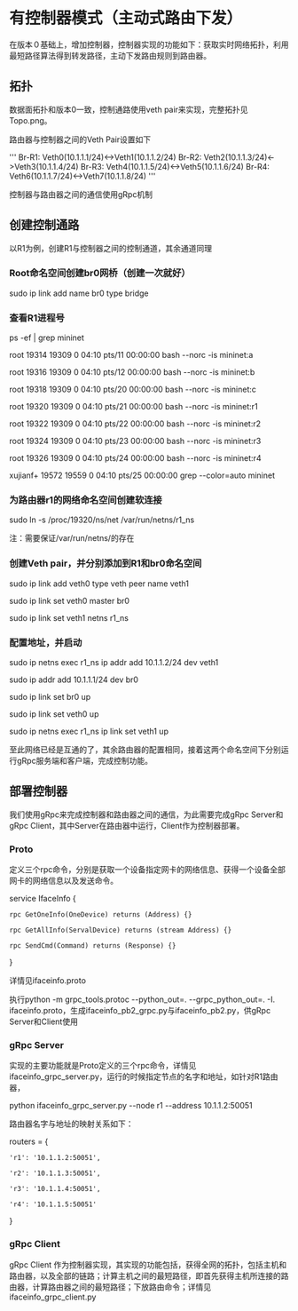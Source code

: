 # 有控制器模式（主动式路由下发）

在版本０基础上，增加控制器，控制器实现的功能如下：获取实时网络拓扑，利用最短路径算法得到转发路径，主动下发路由规则到路由器。

## 拓扑

数据面拓扑和版本0一致，控制通路使用veth pair来实现，完整拓扑见Topo.png。

路由器与控制器之间的Veth Pair设置如下

'''
Br-R1: Veth0(10.1.1.1/24)<->Veth1(10.1.1.2/24)
Br-R2: Veth2(10.1.1.3/24)<->Veth3(10.1.1.4/24)
Br-R3: Veth4(10.1.1.5/24)<->Veth5(10.1.1.6/24)
Br-R4: Veth6(10.1.1.7/24)<->Veth7(10.1.1.8/24)
'''

控制器与路由器之间的通信使用gRpc机制

## 创建控制通路

以R1为例，创建R1与控制器之间的控制通道，其余通道同理

### Root命名空间创建br0网桥（创建一次就好）

sudo ip link add name br0 type bridge


### 查看R1进程号

ps -ef | grep mininet

root      19314  19309  0 04:10 pts/11   00:00:00 bash --norc -is mininet:a

root      19316  19309  0 04:10 pts/12   00:00:00 bash --norc -is mininet:b

root      19318  19309  0 04:10 pts/20   00:00:00 bash --norc -is mininet:c

root      19320  19309  0 04:10 pts/21   00:00:00 bash --norc -is mininet:r1

root      19322  19309  0 04:10 pts/22   00:00:00 bash --norc -is mininet:r2

root      19324  19309  0 04:10 pts/23   00:00:00 bash --norc -is mininet:r3

root      19326  19309  0 04:10 pts/24   00:00:00 bash --norc -is mininet:r4

xujianf+  19572  19559  0 04:10 pts/25   00:00:00 grep --color=auto mininet


### 为路由器r1的网络命名空间创建软连接

sudo ln -s /proc/19320/ns/net /var/run/netns/r1_ns

注：需要保证/var/run/netns/的存在


### 创建Veth pair，并分别添加到R1和br0命名空间

sudo ip link add veth0 type veth peer name veth1

sudo ip link set veth0 master br0

sudo ip link set veth1 netns r1_ns

### 配置地址，并启动

sudo ip netns exec r1_ns ip addr add 10.1.1.2/24 dev veth1

sudo ip addr add 10.1.1.1/24 dev br0

sudo ip link set br0 up

sudo ip link set veth0 up

sudo ip netns exec r1_ns ip link set veth1 up

至此网络已经是互通的了，其余路由器的配置相同，接着这两个命名空间下分别运行gRpc服务端和客户端，完成控制功能。

## 部署控制器

我们使用gRpc来完成控制器和路由器之间的通信，为此需要完成gRpc Server和gRpc Client，其中Server在路由器中运行，Client作为控制器部署。

### Proto

定义三个rpc命令，分别是获取一个设备指定网卡的网络信息、获得一个设备全部网卡的网络信息以及发送命令。

service IfaceInfo {

    rpc GetOneInfo(OneDevice) returns (Address) {}
    
    rpc GetAllInfo(ServalDevice) returns (stream Address) {}
    
    rpc SendCmd(Command) returns (Response) {}
    
}

详情见ifaceinfo.proto

执行python -m grpc_tools.protoc --python_out=. --grpc_python_out=. -I. ifaceinfo.proto，生成ifaceinfo_pb2_grpc.py与ifaceinfo_pb2.py，供gRpc Server和Client使用

### gRpc Server

实现的主要功能就是Proto定义的三个rpc命令，详情见ifaceinfo_grpc_server.py，运行的时候指定节点的名字和地址，如针对R1路由器，

python ifaceinfo_grpc_server.py --node r1 --address 10.1.1.2:50051

路由器名字与地址的映射关系如下：

routers = {

    'r1': '10.1.1.2:50051',
    
    'r2': '10.1.1.3:50051',
    
    'r3': '10.1.1.4:50051',
    
    'r4': '10.1.1.5:50051'
}

### gRpc Client

gRpc Client 作为控制器实现，其实现的功能包括，获得全网的拓扑，包括主机和路由器，以及全部的链路；计算主机之间的最短路径，即首先获得主机所连接的路由器，计算路由器之间的最短路径；下放路由命令；详情见ifaceinfo_grpc_client.py



